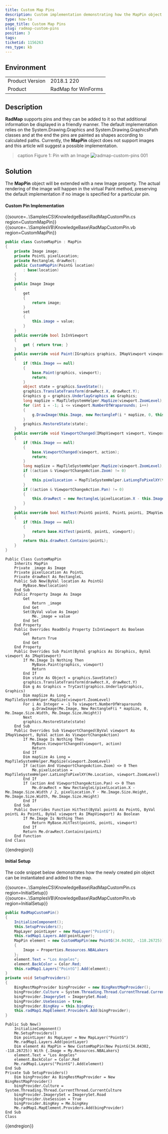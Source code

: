 ```yaml
---
title: Custom Map Pins
description: Custom implementation demonstrating how the MapPin object can be extended to support images
type: how-to
page_title: Custom Map Pins
slug: radmap-custom-pins
position: 3
tags: 
ticketid: 1156263
res_type: kb
---
```



## Environment
<table>
	<tr>
		<td>Product Version</td>
		<td>2018.1 220</td>
	</tr>
	<tr>
		<td>Product</td>
		<td>RadMap for WinForms</td>
	</tr>
</table>


## Description

**RadMap** supports pins and they can be added to it so that additional information be displayed in a friendly manner. The default implementation relies on the System.Drawing.Graphics and System.Drawing.GraphicsPath classes and at the end the pins are painted as shapes according to calculated paths. Currently, the **MapPin** object does not support images and this article will suggest a possible implementation.

>caption Figure 1: Pin with an Image
![radmap-custom-pins 001](images/radmap-custom-pins001.png)


## Solution

The **MapPin** object will be extended with a new Image property. The actual rendering of the image will happen in the virtual Paint method, preserving the default implementation if no image is specified for a particular pin.

#### Custom Pin Implementation

{{source=..\SamplesCS\KnowledgeBase\RadMapCustomPin.cs region=CustomMapPin}} 
{{source=..\SamplesVB\KnowledgeBase\RadMapCustomPin.vb region=CustomMapPin}}
````C#
public class CustomMapPin : MapPin
{
    private Image image;
    private PointL pixelLocation;
    private RectangleL drawRect;
    public CustomMapPin(PointG location)
        : base(location)
    {
    }
    public Image Image
    {
        get
        {
            return image;
        }
        set
        {
            this.image = value;
        }
    }
    public override bool IsInViewport
    {
        get { return true; }
    }
    public override void Paint(IGraphics graphics, IMapViewport viewport)
    {
        if (this.Image == null)
        {
            base.Paint(graphics, viewport);
            return;
        }
        object state = graphics.SaveState();
        graphics.TranslateTransform(drawRect.X, drawRect.Y);
        Graphics g = graphics.UnderlayGraphics as Graphics;
        long mapSize = MapTileSystemHelper.MapSize(viewport.ZoomLevel);
        for (int i = -1; i <= viewport.NumberOfWraparounds; i++)
        {
            g.DrawImage(this.Image, new RectangleF(i * mapSize, 0, this.Image.Size.Width, this.Image.Size.Height));
        }
        graphics.RestoreState(state);
    }
    public override void ViewportChanged(IMapViewport viewport, ViewportChangeAction action)
    {
        if (this.Image == null)
        {
            base.ViewportChanged(viewport, action);
            return;
        }
        long mapSize = MapTileSystemHelper.MapSize(viewport.ZoomLevel);
        if ((action & ViewportChangeAction.Zoom) != 0)
        {
            this.pixelLocation = MapTileSystemHelper.LatLongToPixelXY(this.Location, viewport.ZoomLevel);
        }
        if ((action & ViewportChangeAction.Pan) != 0)
        {
            this.drawRect = new RectangleL(pixelLocation.X - this.Image.Size.Width / 2, pixelLocation.Y - this.Image.Size.Height, this.Image.Size.Width, this.Image.Size.Height);
        }
    }
    public override bool HitTest(PointG pointG, PointL pointL, IMapViewport viewport)
    {
        if (this.Image == null)
        {
            return base.HitTest(pointG, pointL, viewport);
        }
        return this.drawRect.Contains(pointL);
    }
}

````
````VB.NET
Public Class CustomMapPin
    Inherits MapPin
    Private _image As Image
    Private pixelLocation As PointL
    Private drawRect As RectangleL
    Public Sub New(ByVal location As PointG)
        MyBase.New(location)
    End Sub
    Public Property Image As Image
        Get
            Return _image
        End Get
        Set(ByVal value As Image)
            Me._image = value
        End Set
    End Property
    Public Overrides ReadOnly Property IsInViewport As Boolean
        Get
            Return True
        End Get
    End Property
    Public Overrides Sub Paint(ByVal graphics As IGraphics, ByVal viewport As IMapViewport)
        If Me.Image Is Nothing Then
            MyBase.Paint(graphics, viewport)
            Return
        End If
        Dim state As Object = graphics.SaveState()
        graphics.TranslateTransform(drawRect.X, drawRect.Y)
        Dim g As Graphics = TryCast(graphics.UnderlayGraphics, Graphics)
        Dim mapSize As Long = MapTileSystemHelper.MapSize(viewport.ZoomLevel)
        For i As Integer = -1 To viewport.NumberOfWraparounds
            g.DrawImage(Me.Image, New RectangleF(i * mapSize, 0, Me.Image.Size.Width, Me.Image.Size.Height))
        Next
        graphics.RestoreState(state)
    End Sub
    Public Overrides Sub ViewportChanged(ByVal viewport As IMapViewport, ByVal action As ViewportChangeAction)
        If Me.Image Is Nothing Then
            MyBase.ViewportChanged(viewport, action)
            Return
        End If
        Dim mapSize As Long = MapTileSystemHelper.MapSize(viewport.ZoomLevel)
        If (action And ViewportChangeAction.Zoom) <> 0 Then
            Me.pixelLocation = MapTileSystemHelper.LatLongToPixelXY(Me.Location, viewport.ZoomLevel)
        End If
        If (action And ViewportChangeAction.Pan) <> 0 Then
            Me.drawRect = New RectangleL(pixelLocation.X - Me.Image.Size.Width / 2, pixelLocation.Y - Me.Image.Size.Height, Me.Image.Size.Width, Me.Image.Size.Height)
        End If
    End Sub
    Public Overrides Function HitTest(ByVal pointG As PointG, ByVal pointL As PointL, ByVal viewport As IMapViewport) As Boolean
        If Me.Image Is Nothing Then
            Return MyBase.HitTest(pointG, pointL, viewport)
        End If
        Return Me.drawRect.Contains(pointL)
    End Function
End Class

````



{{endregion}} 


#### Initial Setup

The code snippet below demonstrates how the newly created pin object can be instantiated and added to the map.

{{source=..\SamplesCS\KnowledgeBase\RadMapCustomPin.cs region=InitialSetup}}
{{source=..\SamplesVB\KnowledgeBase\RadMapCustomPin.vb region=InitialSetup}}
````C#
public RadMapCustomPin()
{
    InitializeComponent();
    this.SetupProviders();
    MapLayer pointLayer = new MapLayer("PointG");
    this.radMap1.Layers.Add(pointLayer);
    MapPin element = new CustomMapPin(new PointG(34.04302, -118.26725))
    {
        Image = Properties.Resources.NBALakers
    };
    element.Text = "Los Angeles";
    element.BackColor = Color.Red;
    this.radMap1.Layers["PointG"].Add(element);
}
private void SetupProviders()
{
    BingRestMapProvider bingProvider = new BingRestMapProvider();
    bingProvider.Culture = System.Threading.Thread.CurrentThread.CurrentCulture;
    bingProvider.ImagerySet = ImagerySet.Road;
    bingProvider.UseSession = true;
    bingProvider.BingKey = this.bingKey;
    this.radMap1.MapElement.Providers.Add(bingProvider);
}

````
````VB.NET
Public Sub New()
    InitializeComponent()
    Me.SetupProviders()
    Dim pointLayer As MapLayer = New MapLayer("PointG")
    Me.radMap1.Layers.Add(pointLayer)
    Dim element As MapPin = New CustomMapPin(New PointG(34.04302, -118.26725)) With {.Image = My.Resources.NBALakers}
    element.Text = "Los Angeles"
    element.BackColor = Color.Red
    Me.radMap1.Layers("PointG").Add(element)
End Sub
Private Sub SetupProviders()
    Dim bingProvider As BingRestMapProvider = New BingRestMapProvider()
    bingProvider.Culture = System.Threading.Thread.CurrentThread.CurrentCulture
    bingProvider.ImagerySet = ImagerySet.Road
    bingProvider.UseSession = True
    bingProvider.BingKey = Me.bingKey
    Me.radMap1.MapElement.Providers.Add(bingProvider)
End Sub
Class

````



{{endregion}} 
